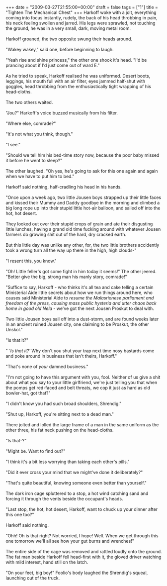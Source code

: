+++
date = "2009-03-27T21:55:00+00:00"
draft = false
tags = ["1"]
title = "Tighten The Mechanical Chest"
+++
Harkoff woke with a jolt, everything coming into focus instantly, rudely, the back of his head throbbing in pain, his neck feeling swollen and jarred. His legs were sprawled, not touching the ground, he was in a very small, dark, moving metal room.<br/><br/>Harkoff groaned, the two opposite swung their heads around.<br/><br/>"Wakey wakey," said one, before beginning to laugh.<br/><br/>"Yeah rise and shine princess," the other one shook it's head. "I'd be prancing about if I'd just come out of ward E."<br/><br/>As he tried to speak, Harkoff realised he was uniformed. Desert boots, leggings, his mouth full with an air filter, eyes jammed half-shut with goggles, head throbbing from the enthusiastically tight wrapping of his head-cloths.<br/><br/>The two others waited.<br/><br/>"Jou?" Harkoff's voice buzzed musically from his filter.<br/><br/>"Where else, comrade?"<br/><br/>"It's not what you think, though."<br/><br/>"I see."<br/><br/>"Should we tell him his bed-time story now, because the poor baby missed it before he went to sleep?"<br/><br/>The other laughed. "Oh yes, he's going to ask for this one again and again when we have to put him to bed."<br/><br/>Harkoff said nothing, half-cradling his head in his hands.<br/><br/>"Once upon a week ago, two little Jousen boys strapped up their little faces and kissed their Mummy and Daddy goodbye in the morning and climbed a big long rope up into their stupid little hot-air balloon, and sailed off into the hot, hot desert.<br/><br/>They looked out over their stupid crops of grain and ate their disgusting little lunches, having a grand old time fucking around with whatever Jousen farmers do growing shit out of the hard, dry cracked earth.<br/><br/>But this little day was unlike any other, for, the two little brothers accidently took a wrong turn all the way up there in the high, high clouds-"<br/><br/>"I resent this, you know."<br/><br/>"Oh! Little feller's got some fight in him today it seems!" The other jeered. "Better give the big, strong man his manly story, comrade!"<br/><br/>"Suffice to say, Harkoff - who thinks it's all tea and cake telling a certain Ministerial Aide little secrets about how we run things around here, who causes said Ministerial Aide to <em>resume the Malasrionese parliament and freedom of the press, causing mass public hysteria and utter chaos back home in good old Nela</em> - we've got the next Jousen Proskut to deal with.<br/><br/>Two little Jousen boys sail off into a dust-storm, and are found weeks later in an ancient ruined Jousen city, one claiming to be Proskut, the other Unskol."<br/><br/>"Is that it?"<br/><br/>" <em>'Is that it?'</em> Why don't you shut your trap next time nosy bastards come and poke around in business that isn't theirs, Harkoff."<br/><br/>"That's none of <em>your</em> damned business."<br/><br/>"I'm not going to have this argument with you, fool. Neither of us give a shit about what you say to your little girlfriend, we're just telling you that when the pomps get red-faced and belt threats, we cop it just as hard as old bowler-hat, got that?"<br/><br/>"I didn't know you had such broad shoulders, Shrendig."<br/><br/>"Shut up, Harkoff, you're sitting next to a dead man."<br/><br/>There jolted and lolled the large frame of a man in the same uniform as the other three, his fat neck pushing on the head-cloths.<br/><br/>"Is that-?"<br/><br/>"Might be. Want to find out?"<br/><br/>"I think it's a bit less worrying than taking each other's pills."<br/><br/>"Did it ever cross your mind that we might've done it deliberately?"<br/><br/>"That's quite beautiful, knowing someone even better than yourself."<br/><br/>The dark iron cage spluttered to a stop, a hot wind catching sand and forcing it through the vents beside the occupant's heads.<br/><br/>"Last stop, the hot, hot desert, Harkoff, want to chuck up your dinner after this one too?"<br/><br/>Harkoff said nothing.<br/><br/>"Ohh! Oh is that right? Not worried, I hope! Well. When we get through this one tomorrow we'll all see how your gut burns and wrenches!"<br/><br/>The entire side of the cage was removed and rattled loudly onto the ground. The fat man beside Harkoff fell head-first with it, the gloved driver watching with mild interest, hand still on the latch.<br/><br/>"On your feet, big boy!" Foolio's body laughed the Shrendig's squeal, launching out of the truck.<div class="blogger-post-footer"><img width='1' height='1' src='https://blogger.googleusercontent.com/tracker/5693059957647979680-8748297445188726205?l=cosmiccowbell.blogspot.com' alt='' /></div>